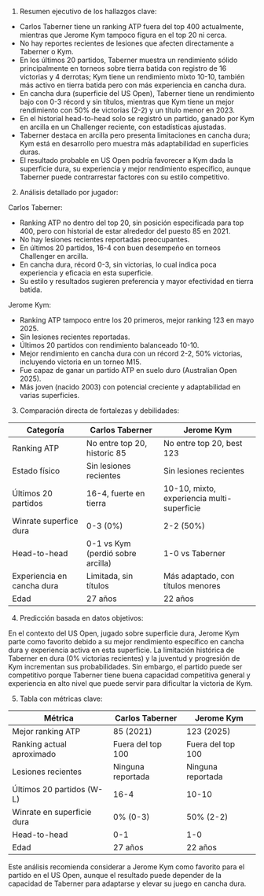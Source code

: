 1. Resumen ejecutivo de los hallazgos clave:
- Carlos Taberner tiene un ranking ATP fuera del top 400 actualmente, mientras que Jerome Kym tampoco figura en el top 20 ni cerca.
- No hay reportes recientes de lesiones que afecten directamente a Taberner o Kym.
- En los últimos 20 partidos, Taberner muestra un rendimiento sólido principalmente en torneos sobre tierra batida con registro de 16 victorias y 4 derrotas; Kym tiene un rendimiento mixto 10-10, también más activo en tierra batida pero con más experiencia en cancha dura.
- En cancha dura (superficie del US Open), Taberner tiene un rendimiento bajo con 0-3 récord y sin títulos, mientras que Kym tiene un mejor rendimiento con 50% de victorias (2-2) y un título menor en 2023.
- En el historial head-to-head solo se registró un partido, ganado por Kym en arcilla en un Challenger reciente, con estadísticas ajustadas.
- Taberner destaca en arcilla pero presenta limitaciones en cancha dura; Kym está en desarrollo pero muestra más adaptabilidad en superficies duras.
- El resultado probable en US Open podría favorecer a Kym dada la superficie dura, su experiencia y mejor rendimiento específico, aunque Taberner puede contrarrestar factores con su estilo competitivo.

2. Análisis detallado por jugador:

Carlos Taberner:
- Ranking ATP no dentro del top 20, sin posición especificada para top 400, pero con historial de estar alrededor del puesto 85 en 2021.
- No hay lesiones recientes reportadas preocupantes.
- En últimos 20 partidos, 16-4 con buen desempeño en torneos Challenger en arcilla. 
- En cancha dura, récord 0-3, sin victorias, lo cual indica poca experiencia y eficacia en esta superficie.
- Su estilo y resultados sugieren preferencia y mayor efectividad en tierra batida.

Jerome Kym:
- Ranking ATP tampoco entre los 20 primeros, mejor ranking 123 en mayo 2025.
- Sin lesiones recientes reportadas.
- Últimos 20 partidos con rendimiento balanceado 10-10.
- Mejor rendimiento en cancha dura con un récord 2-2, 50% victorias, incluyendo victoria en un torneo M15.
- Fue capaz de ganar un partido ATP en suelo duro (Australian Open 2025).
- Más joven (nacido 2003) con potencial creciente y adaptabilidad en varias superficies.

3. Comparación directa de fortalezas y debilidades:

| Categoría            | Carlos Taberner                  | Jerome Kym                        |
|----------------------|---------------------------------|---------------------------------|
| Ranking ATP          | No entre top 20, historic 85    | No entre top 20, best 123        |
| Estado físico        | Sin lesiones recientes          | Sin lesiones recientes           |
| Últimos 20 partidos  | 16-4, fuerte en tierra          | 10-10, mixto, experiencia multi-superficie |
| Winrate superfice dura | 0-3 (0%)                       | 2-2 (50%)                       |
| Head-to-head         | 0-1 vs Kym (perdió sobre arcilla) | 1-0 vs Taberner                  |
| Experiencia en cancha dura | Limitada, sin títulos         | Más adaptado, con títulos menores |
| Edad                 | 27 años                        | 22 años                        |

4. Predicción basada en datos objetivos:

En el contexto del US Open, jugado sobre superficie dura, Jerome Kym parte como favorito debido a su mejor rendimiento específico en cancha dura y experiencia activa en esta superficie. La limitación histórica de Taberner en dura (0% victorias recientes) y la juventud y progresión de Kym incrementan sus probabilidades. Sin embargo, el partido puede ser competitivo porque Taberner tiene buena capacidad competitiva general y experiencia en alto nivel que puede servir para dificultar la victoria de Kym.

5. Tabla con métricas clave:

| Métrica                   | Carlos Taberner      | Jerome Kym        |
|---------------------------|---------------------|-------------------|
| Mejor ranking ATP         | 85 (2021)            | 123 (2025)        |
| Ranking actual aproximado | Fuera del top 100    | Fuera del top 100  |
| Lesiones recientes        | Ninguna reportada    | Ninguna reportada |
| Últimos 20 partidos (W-L) | 16-4                 | 10-10             |
| Winrate en superficie dura| 0% (0-3)             | 50% (2-2)         |
| Head-to-head              | 0-1                  | 1-0               |
| Edad                      | 27 años              | 22 años           |

Este análisis recomienda considerar a Jerome Kym como favorito para el partido en el US Open, aunque el resultado puede depender de la capacidad de Taberner para adaptarse y elevar su juego en cancha dura.